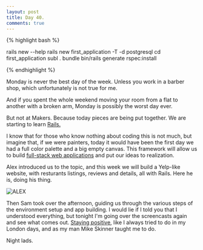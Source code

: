 ```yaml
---
layout: post
title: Day 40.
comments: true
---
```


{% highlight bash %}

rails new --help
rails new first_application -T -d postgresql
cd first_application
subl .
bundle
bin/rails generate rspec:install

{% endhighlight %}

Monday is never the best day of the week. Unless you work in a barber shop, which unfortunately is not true for me.

And if you spent the whole weekend moving your room from a flat to another with a broken arm, Monday is possibly the worst day ever.

But not at Makers. Because today pieces are being put together. We are starting to learn [Rails.](http://rubyonrails.org/)

I know that for those who know nothing about coding this is not much, but imagine that, if we were painters, today it would have been the first day we had a full color palette and a big empty canvas. This framework will allow us to build [full-stack web applications](http://en.wikipedia.org/wiki/Solution_stack) and put our ideas to realization.

Alex introduced us to the topic, and this week we will build a Yelp-like website, with resturants listings, reviews and details, all with Rails. Here he is, doing his thing.

![ALEX](http://federicomaffei.github.io/public/images/alex.jpg)

Then Sam took over the afternoon, guiding us through the various steps of the environment setup and app building. I would lie if I told you that I understood everything, but tonight I'm going over the screencasts again and see what comes out. [Staying positive](http://youtu.be/SrYHoGMmR1s), like I always tried to do in my London days, and as my man Mike Skinner taught me to do.

Night lads.